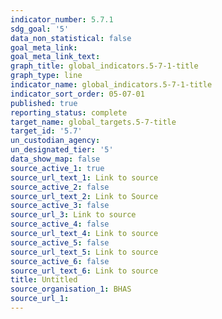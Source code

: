 ```yaml
---
indicator_number: 5.7.1
sdg_goal: '5'
data_non_statistical: false
goal_meta_link: 
goal_meta_link_text: 
graph_title: global_indicators.5-7-1-title
graph_type: line
indicator_name: global_indicators.5-7-1-title
indicator_sort_order: 05-07-01
published: true
reporting_status: complete
target_name: global_targets.5-7-title
target_id: '5.7'
un_custodian_agency:
un_designated_tier: '5'
data_show_map: false
source_active_1: true
source_url_text_1: Link to source
source_active_2: false
source_url_text_2: Link to Source
source_active_3: false
source_url_3: Link to source
source_active_4: false
source_url_text_4: Link to source
source_active_5: false
source_url_text_5: Link to source
source_active_6: false
source_url_text_6: Link to source
title: Untitled
source_organisation_1: BHAS 
source_url_1: 
---
```

